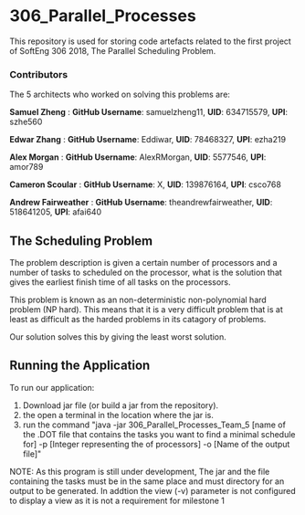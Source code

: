 # 306_Parallel_Processes

This repository is used for storing code artefacts related to the first project of SoftEng 306 2018, The Parallel Scheduling Problem.
### Contributors
The 5 architects who worked on solving this problems are:

**Samuel Zheng** : **GitHub Username**: samuelzheng11, **UID**: 634715579, **UPI**: szhe560

**Edwar Zhang** : **GitHub Username**: Eddiwar, **UID**: 78468327, **UPI**: ezha219

**Alex Morgan** : **GitHub Username**: AlexRMorgan, **UID**: 5577546, **UPI**: amor789

**Cameron Scoular** : **GitHub Username**: X, **UID**: 139876164, **UPI**: csco768

**Andrew Fairweather** : **GitHub Username**: theandrewfairweather, **UID**: 518641205, **UPI**: afai640

## The Scheduling Problem
The problem description is given a certain number of processors and a number of tasks to scheduled on the processor, 
what is the solution that gives the earliest finish time of all tasks on the processors.

This problem is known as an non-deterministic non-polynomial hard problem (NP hard). This means that it is a very difficult problem
that is at least as difficult as the harded problems in its catagory of problems.

Our solution solves this by giving the least worst solution.

## Running the Application
To run our application:
1. Download jar file (or build a jar from the repository). 
2. the open a terminal in the location where the jar is.
3. run the command "java -jar 306_Parallel_Processes_Team_5 [name of the .DOT file that contains the tasks you want to find a minimal schedule for] -p [Integer representing the of processors] -o [Name of the output file]"

NOTE: As this program is still under development, The jar and the file containing the tasks must be in the same place and must directory for an output to be generated. In addtion the view (-v) parameter is not configured to display a view as it is not a requirement for milestone 1
